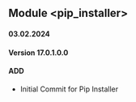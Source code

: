 ## Module <pip_installer>

#### 03.02.2024
#### Version 17.0.1.0.0
#### ADD

- Initial Commit for Pip Installer